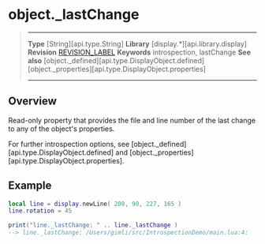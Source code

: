 # object.\_lastChange

> --------------------- ------------------------------------------------------------------------------------------
> __Type__              [String][api.type.String]
> __Library__           [display.*][api.library.display]
> __Revision__          [REVISION_LABEL](REVISION_URL)
> __Keywords__          introspection, lastChange
> __See also__          [object._defined][api.type.DisplayObject.defined]
>						[object._properties][api.type.DisplayObject.properties]
> --------------------- ------------------------------------------------------------------------------------------


## Overview

Read-only property that provides the file and line number of the last change to any of the object's properties.

For further introspection options, see [object._defined][api.type.DisplayObject.defined] and [object._properties][api.type.DisplayObject.properties].

## Example

``````lua
local line = display.newLine( 200, 90, 227, 165 )
line.rotation = 45

print("line._lastChange: " .. line._lastChange )
--> line._lastChange: /Users/gimli/src/IntrospectionDemo/main.lua:4: 
``````